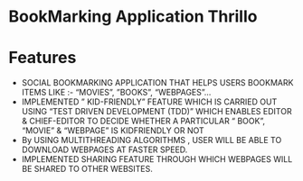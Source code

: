 # BookMarking Application Thrillo


# Features

<ul>
 <li>SOCIAL BOOKMARKING APPLICATION THAT HELPS USERS BOOKMARK ITEMS  LIKE :- “MOVIES”, ”BOOKS”, “WEBPAGES”…</li>
<li>IMPLEMENTED ” KID-FRIENDLY” FEATURE WHICH IS CARRIED OUT USING  “TEST DRIVEN DEVELOPMENT (TDD)”  WHICH ENABLES EDITOR & CHIEF-EDITOR TO DECIDE WHETHER A PARTICULAR “ BOOK”, “MOVIE” & “WEBPAGE” IS KIDFRIENDLY OR NOT </li>
<li>By USING MULTITHREADING ALGORITHMS , USER WILL BE ABLE TO DOWNLOAD WEBPAGES AT FASTER SPEED.</li>
<li>IMPLEMENTED SHARING FEATURE THROUGH WHICH WEBPAGES WILL BE SHARED TO OTHER WEBSITES.</li>

</ul>
